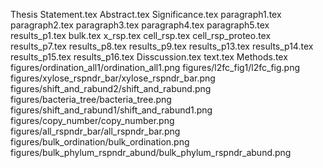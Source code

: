 Thesis Statement.tex
Abstract.tex
Significance.tex
paragraph1.tex
paragraph2.tex
paragraph3.tex
paragraph4.tex
paragraph5.tex
results_p1.tex
bulk.tex
x_rsp.tex
cell_rsp.tex
cell_rsp_proteo.tex
results_p7.tex
results_p8.tex
results_p9.tex
results_p13.tex
results_p14.tex
results_p15.tex
results_p16.tex
Disscussion.tex
text.tex
Methods.tex
figures/ordination_all1/ordination_all1.png
figures/l2fc_fig1/l2fc_fig.png
figures/xylose_rspndr_bar/xylose_rspndr_bar.png
figures/shift_and_rabund2/shift_and_rabund.png
figures/bacteria_tree/bacteria_tree.png
figures/shift_and_rabund1/shift_and_rabund1.png
figures/copy_number/copy_number.png
figures/all_rspndr_bar/all_rspndr_bar.png
figures/bulk_ordination/bulk_ordination.png
figures/bulk_phylum_rspndr_abund/bulk_phylum_rspndr_abund.png